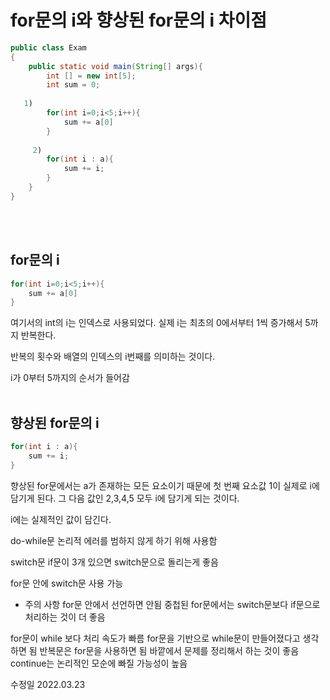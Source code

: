 
# for문의 i와 향상된 for문의 i 차이점


```java
public class Exam 
{
	public static void main(String[] args){
		int [] = new int[5];
		int sum = 0;
	
   1)
		for(int i=0;i<5;i++){
			sum += a[0]
		}
		
	 2)
		for(int i : a){
			sum += i;
		}
	}
}
```
<br><br>

## for문의 i

```java
for(int i=0;i<5;i++){
	sum += a[0]
}
```

여기서의 int의 i는 인덱스로 사용되었다.
실제 i는 최초의 0에서부터 1씩 증가해서 5까지 반복한다. 

반복의 횟수와 배열의 인덱스의 i번째를 의미하는 것이다.

i가 0부터 5까지의 순서가 들어감
<br><br>

## 향상된 for문의 i

```java
for(int i : a){
	sum += i;
}
```

향상된 for문에서는 a가 존재하는 모든 요소이기 때문에 첫 번째 요소값 1이 실제로 i에 담기게 된다. 그 다음 값인 2,3,4,5  모두 i에 담기게 되는 것이다.

i에는 실제적인 값이 담긴다.

do-while문 
논리적 에러를 범하지 않게 하기 위해 사용함

switch문
if문이 3개 있으면 switch문으로 돌리는게 좋음

for문 안에 switch문 사용 가능
* 주의 사항 
for문 안에서 선언하면 안됨
중첩된 for문에서는 switch문보다 if문으로 처리하는 것이 더 좋음

for문이  while 보다 처리 속도가 빠름
for문을 기반으로 while문이 만들어졌다고 생각하면 됨
반복문은 for문을 사용하면 됨
바깥에서 문제를 정리해서 하는 것이 좋음 
continue는 논리적인 모순에 빠질 가능성이 높음

수정일
2022.03.23
